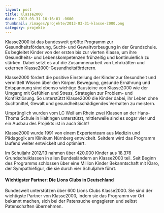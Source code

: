 ```yaml
---
layout: post
title: Klasse2000
date: 2013-03-31 16:16:01 -0600
thumbnail: /images/projekte/2013-03-31-klasse-2000.png
category: projekte
---
```


Klasse2000 ist das bundesweit größte Programm zur Gesundheitsförderung, Sucht- und Gewaltvorbeugung in der Grundschule. Es begleitet Kinder von der ersten bis zur vierten Klasse, um ihre Gesundheits- und Lebenskompetenzen frühzeitig und kontinuierlich zu stärken. Dabei setzt es auf die Zusammenarbeit von Lehrkräften und externen Klasse2000-Gesundheitsförderern.

Klasse2000 fördert die positive Einstellung der Kinder zur Gesundheit und vermittelt Wissen über den Körper.
Bewegung, gesunde Ernährung und Entspannung sind ebenso wichtige Bausteine von Klasse2000 wie der Umgang mit Gefühlen und Stress, Strategien zur Problem- und Konfliktlösung.
So unterstützt Klasse2000 die Kinder dabei, ihr Leben ohne Suchtmittel, Gewalt und gesundheitsschädigendes Verhalten zu meistern.

Ursprünglich wurden vom LC Weil am Rhein zwei Klassen an der Hans-Thoma Schule in Haltingen unterstützt, mittlerweile sind es sogar vier und ein Ausbau des Projekts ist in auch Sicht!

Klasse2000 wurde 1991 von einem Expertenteam aus Medizin und Pädagogik am Klinikum Nürnberg entwickelt. Seitdem wird das Programm laufend weiter entwickelt und optimiert.

Im Schuljahr 2012/13 nahmen über 420.000 Kinder aus 18.376 Grundschulklassen in allen Bundesländern an Klasse2000 teil. Seit Beginn des Programms schlossen über eine Million Kinder Bekanntschaft mit Klaro, der Sympathiefigur, die sie durch vier Schuljahre führt.

#### Wichtigster Partner: Die Lions Clubs in Deutschland

Bundesweit unterstützen über 600 Lions Clubs Klasse2000. Sie sind der wichtigste Partner von Klasse2000, indem sie das Programm vor Ort bekannt machen, sich bei der Patensuche engagieren und selbst Patenschaften übernehmen.